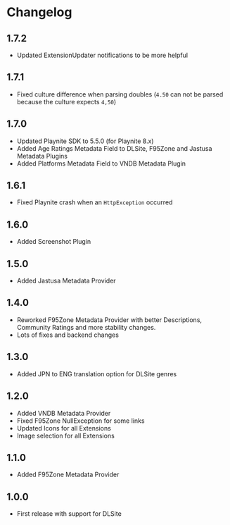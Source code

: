 # Changelog

## 1.7.2

- Updated ExtensionUpdater notifications to be more helpful

## 1.7.1

- Fixed culture difference when parsing doubles (`4.50` can not be parsed because the culture expects `4,50`)

## 1.7.0

- Updated Playnite SDK to 5.5.0 (for Playnite 8.x)
- Added Age Ratings Metadata Field to DLSite, F95Zone and Jastusa Metadata Plugins
- Added Platforms Metadata Field to VNDB Metadata Plugin

## 1.6.1

- Fixed Playnite crash when an `HttpException` occurred

## 1.6.0

- Added Screenshot Plugin

## 1.5.0

- Added Jastusa Metadata Provider

## 1.4.0

- Reworked F95Zone Metadata Provider with better Descriptions, Community Ratings and more stability changes.
- Lots of fixes and backend changes

## 1.3.0

- Added JPN to ENG translation option for DLSite genres

## 1.2.0

- Added VNDB Metadata Provider
- Fixed F95Zone NullException for some links
- Updated Icons for all Extensions
- Image selection for all Extensions

## 1.1.0

- Added F95Zone Metadata Provider

## 1.0.0

- First release with support for DLSite
